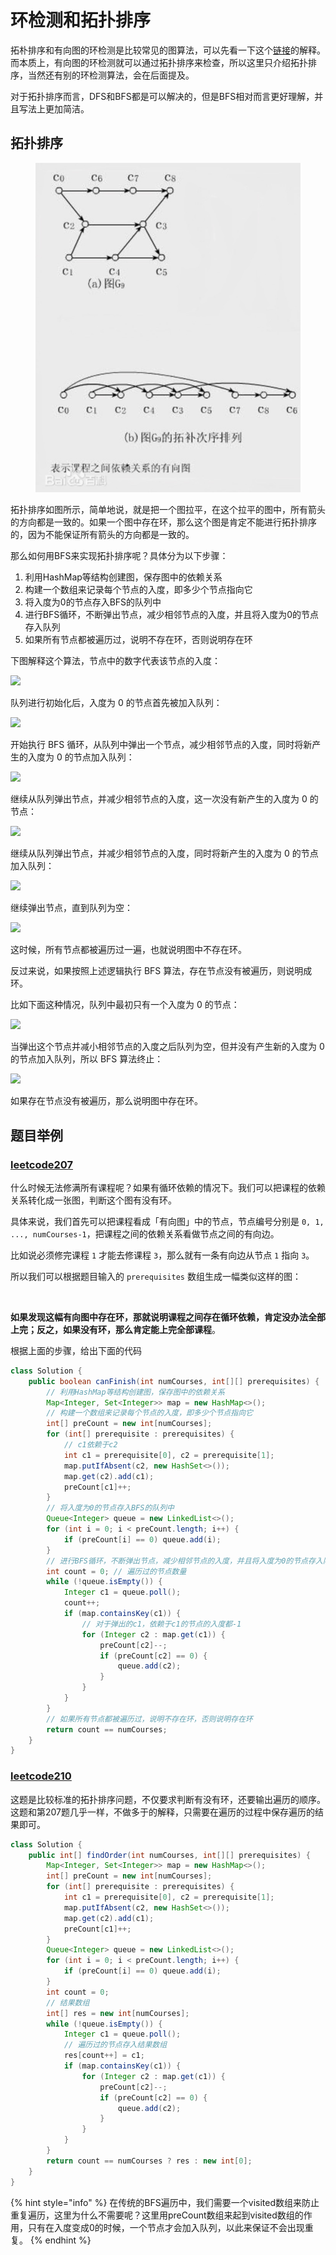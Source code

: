 # 环检测和拓扑排序

拓朴排序和有向图的环检测是比较常见的图算法，可以先看一下这个[链接](https://www.bilibili.com/video/BV1uf4y1U7DX/?vd\_source=2cdcfec5d7a551bef0c23320aea32803)的解释。而本质上，有向图的环检测就可以通过拓扑排序来检查，所以这里只介绍拓扑排序，当然还有别的环检测算法，会在后面提及。

对于拓扑排序而言，DFS和BFS都是可以解决的，但是BFS相对而言更好理解，并且写法上更加简洁。

## 拓扑排序

<figure><img src="../../.gitbook/assets/image.png" alt=""><figcaption></figcaption></figure>

拓扑排序如图所示，简单地说，就是把一个图拉平，在这个拉平的图中，所有箭头的方向都是一致的。如果一个图中存在环，那么这个图是肯定不能进行拓扑排序的，因为不能保证所有箭头的方向都是一致的。

那么如何用BFS来实现拓扑排序呢？具体分为以下步骤：

1. 利用HashMap等结构创建图，保存图中的依赖关系
2. 构建一个数组来记录每个节点的入度，即多少个节点指向它
3. 将入度为0的节点存入BFS的队列中
4. 进行BFS循环，不断弹出节点，减少相邻节点的入度，并且将入度为0的节点存入队列
5. 如果所有节点都被遍历过，说明不存在环，否则说明存在环

下图解释这个算法，节点中的数字代表该节点的入度：

![](https://labuladong.github.io/algo/images/%E6%8B%93%E6%89%91%E6%8E%92%E5%BA%8F/5.jpeg)

队列进行初始化后，入度为 0 的节点首先被加入队列：

![](https://labuladong.github.io/algo/images/%E6%8B%93%E6%89%91%E6%8E%92%E5%BA%8F/6.jpeg)

开始执行 BFS 循环，从队列中弹出一个节点，减少相邻节点的入度，同时将新产生的入度为 0 的节点加入队列：

![](https://labuladong.github.io/algo/images/%E6%8B%93%E6%89%91%E6%8E%92%E5%BA%8F/7.jpeg)

继续从队列弹出节点，并减少相邻节点的入度，这一次没有新产生的入度为 0 的节点：

![](https://labuladong.github.io/algo/images/%E6%8B%93%E6%89%91%E6%8E%92%E5%BA%8F/8.jpeg)

继续从队列弹出节点，并减少相邻节点的入度，同时将新产生的入度为 0 的节点加入队列：

![](https://labuladong.github.io/algo/images/%E6%8B%93%E6%89%91%E6%8E%92%E5%BA%8F/9.jpeg)

继续弹出节点，直到队列为空：

![](https://labuladong.github.io/algo/images/%E6%8B%93%E6%89%91%E6%8E%92%E5%BA%8F/10.jpeg)

这时候，所有节点都被遍历过一遍，也就说明图中不存在环。

反过来说，如果按照上述逻辑执行 BFS 算法，存在节点没有被遍历，则说明成环。

比如下面这种情况，队列中最初只有一个入度为 0 的节点：

![](https://labuladong.github.io/algo/images/%E6%8B%93%E6%89%91%E6%8E%92%E5%BA%8F/11.jpeg)

当弹出这个节点并减小相邻节点的入度之后队列为空，但并没有产生新的入度为 0 的节点加入队列，所以 BFS 算法终止：

![](https://labuladong.github.io/algo/images/%E6%8B%93%E6%89%91%E6%8E%92%E5%BA%8F/12.jpeg)

如果存在节点没有被遍历，那么说明图中存在环。

## 题目举例

### [leetcode207](https://leetcode.com/problems/course-schedule/description/)

什么时候无法修满所有课程呢？如果有循环依赖的情况下。我们可以把课程的依赖关系转化成一张图，判断这个图有没有环。

具体来说，我们首先可以把课程看成「有向图」中的节点，节点编号分别是 `0, 1, ..., numCourses-1`，把课程之间的依赖关系看做节点之间的有向边。

比如说必须修完课程 `1` 才能去修课程 `3`，那么就有一条有向边从节点 `1` 指向 `3`。

所以我们可以根据题目输入的 `prerequisites` 数组生成一幅类似这样的图：

<figure><img src="https://labuladong.github.io/algo/images/%E6%8B%93%E6%89%91%E6%8E%92%E5%BA%8F/1.jpeg" alt=""><figcaption></figcaption></figure>

**如果发现这幅有向图中存在环，那就说明课程之间存在循环依赖，肯定没办法全部上完；反之，如果没有环，那么肯定能上完全部课程**。

根据上面的步骤，给出下面的代码

```java
class Solution {
    public boolean canFinish(int numCourses, int[][] prerequisites) {
        // 利用HashMap等结构创建图，保存图中的依赖关系
        Map<Integer, Set<Integer>> map = new HashMap<>();
        // 构建一个数组来记录每个节点的入度，即多少个节点指向它
        int[] preCount = new int[numCourses];
        for (int[] prerequisite : prerequisites) {
            // c1依赖于c2
            int c1 = prerequisite[0], c2 = prerequisite[1];
            map.putIfAbsent(c2, new HashSet<>());
            map.get(c2).add(c1);
            preCount[c1]++;
        }
        // 将入度为0的节点存入BFS的队列中
        Queue<Integer> queue = new LinkedList<>();
        for (int i = 0; i < preCount.length; i++) {
            if (preCount[i] == 0) queue.add(i);
        }
        // 进行BFS循环，不断弹出节点，减少相邻节点的入度，并且将入度为0的节点存入队列
        int count = 0; // 遍历过的节点数量
        while (!queue.isEmpty()) {
            Integer c1 = queue.poll();
            count++;
            if (map.containsKey(c1)) {
                // 对于弹出的c1，依赖于c1的节点的入度都-1
                for (Integer c2 : map.get(c1)) {
                    preCount[c2]--;
                    if (preCount[c2] == 0) {
                        queue.add(c2);
                    }
                }
            }
        }
        // 如果所有节点都被遍历过，说明不存在环，否则说明存在环
        return count == numCourses;
    }
}
```

### [leetcode210](https://leetcode.com/problems/course-schedule-ii/description/)

这题是比较标准的拓扑排序问题，不仅要求判断有没有环，还要输出遍历的顺序。这题和第207题几乎一样，不做多于的解释，只需要在遍历的过程中保存遍历的结果即可。

```java
class Solution {
    public int[] findOrder(int numCourses, int[][] prerequisites) {
        Map<Integer, Set<Integer>> map = new HashMap<>();
        int[] preCount = new int[numCourses];
        for (int[] prerequisite : prerequisites) {
            int c1 = prerequisite[0], c2 = prerequisite[1];
            map.putIfAbsent(c2, new HashSet<>());
            map.get(c2).add(c1);
            preCount[c1]++;
        }
        Queue<Integer> queue = new LinkedList<>();
        for (int i = 0; i < preCount.length; i++) {
            if (preCount[i] == 0) queue.add(i);
        }
        int count = 0;
        // 结果数组
        int[] res = new int[numCourses];
        while (!queue.isEmpty()) {
            Integer c1 = queue.poll();
            // 遍历过的节点存入结果数组
            res[count++] = c1;
            if (map.containsKey(c1)) {
                for (Integer c2 : map.get(c1)) {
                    preCount[c2]--;
                    if (preCount[c2] == 0) {
                        queue.add(c2);
                    }
                }
            }
        }
        return count == numCourses ? res : new int[0];
    }
}
```

{% hint style="info" %}
在传统的BFS遍历中，我们需要一个visited数组来防止重复遍历，这里为什么不需要呢？这里用preCount数组来起到visited数组的作用，只有在入度变成0的时候，一个节点才会加入队列，以此来保证不会出现重复。
{% endhint %}

